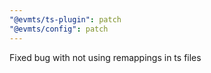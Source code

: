 ```yaml
---
"@evmts/ts-plugin": patch
"@evmts/config": patch
---
```


Fixed bug with not using remappings in ts files
